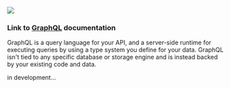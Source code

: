 ![](https://qph.ec.quoracdn.net/main-qimg-c3ed01cd2989f03dea73b3e7465db641)

### Link to [GraphQL](http://graphql.org/learn/) documentation

GraphQL is a query language for your API, and a server-side runtime for executing queries by using a type system you define for your data. GraphQL isn't tied to any specific database or storage engine and is instead backed by your existing code and data.

in development...


